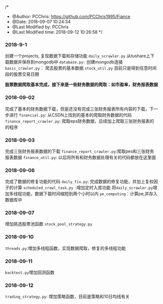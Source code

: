 /*
 * @Author: PCChris: https://github.com/PCChris1995/Fiance 
 * @Date: 2018-09-07 10:24:34 
 * @Last Modified by: PCChris
 * @Last Modified time: 2018-09-12 10:26:58
 */

### 2018-9-1 
创建一个projects, 复现数据下载和存储功能
`daily_scrawler.py` 从tushare上下载数据并保存到mongodb中
`database.py:`       创建mongodb连接
`basic_crawler.py`： 爬去股票的基本数据
`stock_util.py` 目前只是得到任意时间段的股票交易日期

**股票数据爬取基本完成，接下来是一些财务数据的爬取：如市盈率，财务报表数据**

### 2018-09-02
完成了基本的财务数据下载，但是还没有完成三张财务报表所有内容的下载，下一步进行
`financial.py`: 从CSDN上找到的基本的爬取财务数据的代码
`finance_report_crawler.py`: 爬取eps财务数据，后续加上爬取三张财务报表的的程序

### 2018-09-03
完成三张财务报表数据的下载
`finance_report_crawler.py`:爬取pes和三张财务报表数据
`finance_util.py`: 以后将所有和财务数据处理有关的代码都放在这里面

### 2018-09-06
完成了数据的修复功能的代码
`daily_fix.py`: 完成数据的修复功能，并加上复权因子的计算
`scheduled_crawl_task.py `:增加定时入库功能
将`daily_scrawler.py`增加多线程功能，数据下载时间缩短到两个小时以内
`pe_computing`：计算pe,并存入数据库中

### 2018-09-07
增加挑选股票池函数
`stock_pool_strategy.py`

### 2018-09-10
`threads.py`:增加多线程函数，实现数据爬取，修复的多线程功能

### 2018-09-11
`backtest.py`增加回测函数

### 2018-09-12
`trading_strategy.py`: 增加策略函数，目前是策略和10日均线有关
